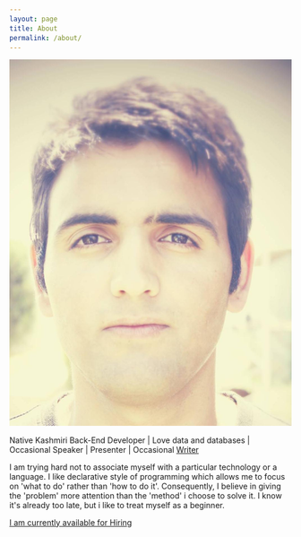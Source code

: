 ```yaml
---
layout: page
title: About
permalink: /about/
---
```

<div class="about">
	<div class = "pic"><img src="/images/nida.jpg" alt="" /></div>
    <div class= "description"><p class ="tags">Native Kashmiri Back-End Developer | Love data and databases | Occasional Speaker | Presenter | Occasional
	     <a class = "links" href="https://medium.com/@nidaismailshah">Writer</a></p>
	<p>I am trying hard not to associate myself with a particular technology or a language. I like declarative style of programming which allows me to focus on 'what to do' rather than 'how to do it'. Consequently, I believe in giving the 'problem' more attention than the 'method' i choose to solve it. I know it's already too late, but i like to treat myself as a beginner.</p>
   </div>
</div>
<div class="hire"><a href="mailto:{{ site.email }}"><p>I am currently available for Hiring</p></a></div>